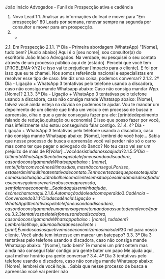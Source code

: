 João Inácio Advogados - Funil de Prospecção ativa e cadência
1. Novo Lead
1.1. Analisar as informações do lead e mover para "Em prospecção" 80 Leads por semana, renovar
sempre na segunda por consultor e mover para em prospecção.
2. -
2.1. Em Prospecção
2.1.1. 1º Dia - Primeira abordagem (WhatsApp) "[Nome], tudo bem? [Áudio abaixo] Aqui é o [seu
nome], sou consultor(a) do escritório João Inácio Advogados. Na verdade, eu pesquisei o seu
contato através de um processo público aqui de [estado]. Percebi que você tem [PROBLEMA-XYZ]
e isso vai te prejudicar [impacto para o cliente]. E foi por isso que eu te chamei. Nos somos
referência nacional e especialistas em resolver esse tipo de caso. Me diz uma coisa, podemos
conversar?
2.1.2. 2º Dia - Ligação + WhatsApp 3 tentativas pelo telefone usando a discadora, caso não
consiga mande Whatsapp abaixo: Caso não consiga mandar Wpp. [Nome]?
2.1.3. 3º Dia - Ligação + WhatsApp 3 tentativas pelo telefone usando a discadora, caso não
consiga mande Whatsapp abaixo: [Nome], talvez você ainda esteja na dúvida se podemos te
ajudar. Vou te mandar um depoimento de um cliente que tinha um veículo em processo de busca e
apreensão, olha o que a gente conseguiu fazer pra ele: [printdedepoimento falando de
redução,quitação ou economia] É isso que posso fazer por você, mas infelizmente não estou
conseguindo falar contigo.
2.1.4. 4º Dia - Ligação + WhatsApp 3 tentativas pelo telefone usando a discadora, caso não
consiga mande Whatsapp abaixo: [Nome], lembrei de você hoje... Sabia que nesse processo de
busca e apreensão você vai perder não só o carro mas como ter que pagar o advogado do Banco?
No teu caso vai ser um prejuízo de mais de R$[Valor]... Você desistiu da nossa ajuda?
2.1.5. 5º Dia - Ultimato WhatsApp 3 tentativas pelo telefone usando a discadora, caso não consiga
mande Whatsapp abaixo: [nome], tentei falar com você nos últimos dias, mas não consegui. Por
isso, esta será minha última tentativa de contato. Tenho certeza de que posso te ajudar com a sua
situação. Já trabalhei com clientes em situações ainda mais desafiadoras e conseguimos reverter
a busca e apreensão, sem falar na economia... Se ainda quiser minha ajuda, é só me chamar aqui.
2.1.6. Automação dá o lead como perdido
3. Cadência - Conversando
3.1. 1º Dia da cadência! Ligação + WhatsApp 3 tentativas pelo telefone usando a discadora, caso não
consiga mande uma mensagem retomando o assunto de onde você parou.
3.2. 3 tentativas pelo telefone usando a discadora, caso não consiga mande Whatsapp abaixo:
[nome], tudo bem? Lembrei de ti hoje, dá uma olhada nesse cliente: [print] É um dos casos que
tivemos e economizamos mais de R$30 mil para nosso cliente. Você ainda tem interesse em marcar
um batepapo?
3.3. 3º Dia 3 tentativas pelo telefone usando a discadora, caso não consiga mande Whatsapp abaixo:
"[Nome], tudo bem? Te mandei um print ontem mas ainda não consegui falar contigo pra gente bater
um papo Me ajuda aqui, qual melhor horário pra gente conversar?
3.4. 4º Dia 3 tentativas pelo telefone usando a discadora, caso não consiga mande Whatsapp abaixo:
[Nome], lembrei de você hoje... Sabia que nesse processo de busca e apreensão você vai perder não